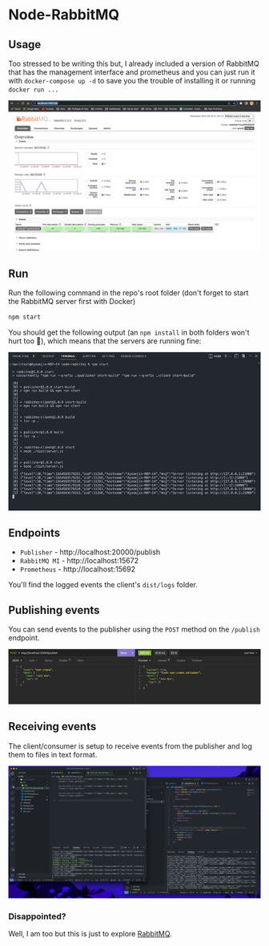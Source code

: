 # Node-RabbitMQ

## Usage

Too stressed to be writing this but, I already included a version of RabbitMQ that has the management interface and prometheus and you can just run it with `docker-compose up -d` to save you the trouble of installing it or running `docker run ...`

![management interface](./images/mi.png)

## Run

Run the following command in the repo's root folder (don't forget to start the RabbitMQ server first with Docker)

```bash
npm start
```

You should get the following output (an `npm install` in both folders won't hurt too 🫣), which means that the servers are running fine:

![start consumer and publisher](./images/start.png)

## Endpoints

- `Publisher` - http://localhost:20000/publish
- `RabbitMQ MI` - http://localhost:15672
- `Prometheus` - http://localhost:15692

You'll find the logged events the client's `dist/logs` folder.

## Publishing events

You can send events to the publisher using the `POST` method on the `/publish` endpoint.

![insomnia - publisher](./images/insomnia.png)

## Receiving events

The client/consumer is setup to receive events from the publisher and log them to files in text format.

![logs - client/consumer](./images//log.png)

### Disappointed?

Well, I am too but this is just to explore [RabbitMQ](https://www.rabbitmq.com/).
